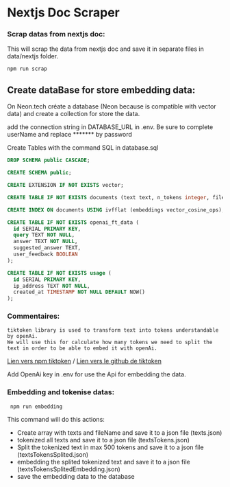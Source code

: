 # Nextjs Doc Scraper

### Scrap datas from nextjs doc:

This will scrap the data from nextjs doc and save it in separate files in data/nextjs folder.

```terminal
npm run scrap
```

## Create dataBase for store embedding data:

On Neon.tech créate a database (Neon because is compatible with vector data) and create a collection for store the data.

add the connection string in DATABASE_URL in .env. Be sure to complete userName and replace \*\*\*\*\*\*\* by password

Create Tables with the command SQL in database.sql

```sql
DROP SCHEMA public CASCADE;

CREATE SCHEMA public;

CREATE EXTENSION IF NOT EXISTS vector;

CREATE TABLE IF NOT EXISTS documents (text text, n_tokens integer, file_path text, embeddings vector(1536));

CREATE INDEX ON documents USING ivfflat (embeddings vector_cosine_ops);

CREATE TABLE IF NOT EXISTS openai_ft_data (
  id SERIAL PRIMARY KEY,
  query TEXT NOT NULL,
  answer TEXT NOT NULL,
  suggested_answer TEXT,
  user_feedback BOOLEAN
);

CREATE TABLE IF NOT EXISTS usage (
  id SERIAL PRIMARY KEY,
  ip_address TEXT NOT NULL,
  created_at TIMESTAMP NOT NULL DEFAULT NOW()
);
```

### Commentaires:

```comment
tiktoken library is used to transform text into tokens understandable by openAi.
We will use this for calculate how many tokens we need to split the text in order to be able to embed it with openAi.
```

[Lien vers npm tiktoken](https://www.npmjs.com/package/@dqbd/tiktoken#nextjs) / [Lien vers le github de tiktoken](https://github.com/dqbd/tiktoken/blob/main/js/README.md)

Add OpenAi key in .env for use the Api for embedding the data.

### Embedding and tokenise datas:

```terminal
 npm run embedding
```

This command will do this actions:

- Create array with texts and fileName and save it to a json file (texts.json)
- tokenized all texts and save it to a json file (textsTokens.json)
- Split the tokenized text in max 500 tokens and save it to a json file (textsTokensSplited.json)
- embedding the splited tokenized text and save it to a json file (textsTokensSplitedEmbedding.json)
- save the embedding data to the database
